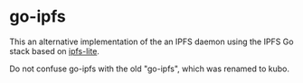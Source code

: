 # go-ipfs

This an alternative implementation of the an IPFS daemon using the IPFS Go stack based on [ipfs-lite](https://github.com/hsanjuan/ipfs-lite).

Do not confuse go-ipfs with the old "go-ipfs", which was renamed to kubo.
